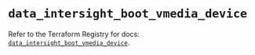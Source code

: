 # `data_intersight_boot_vmedia_device`

Refer to the Terraform Registry for docs: [`data_intersight_boot_vmedia_device`](https://registry.terraform.io/providers/ciscodevnet/intersight/1.0.71/docs/data-sources/boot_vmedia_device).
